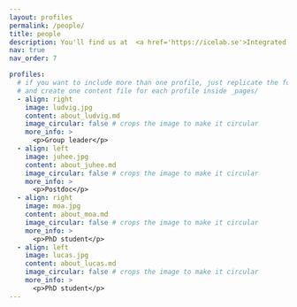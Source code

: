 ```yaml
---
layout: profiles
permalink: /people/
title: people
description: You'll find us at  <a href='https://icelab.se'>Integrated Science Lab (IceLab)</a> located on the <a href='https://use.mazemap.com/#v=1&campusid=289&zlevel=2&center=20.307525,63.819924&zoom=18&sharepoitype=poi&sharepoi=760244'>  3rd floor in Naturvetarhuset</a>, Umeå University, Umeå, Sweden.
nav: true
nav_order: 7

profiles:
  # if you want to include more than one profile, just replicate the following block
  # and create one content file for each profile inside _pages/
  - align: right
    image: ludvig.jpg
    content: about_ludvig.md
    image_circular: false # crops the image to make it circular
    more_info: >
      <p>Group leader</p>
  - align: left
    image: juhee.jpg
    content: about_juhee.md
    image_circular: false # crops the image to make it circular
    more_info: >
      <p>Postdoc</p>
  - align: right
    image: moa.jpg
    content: about_moa.md
    image_circular: false # crops the image to make it circular
    more_info: >
      <p>PhD student</p>
  - align: left
    image: lucas.jpg
    content: about_lucas.md
    image_circular: false # crops the image to make it circular
    more_info: >
      <p>PhD student</p>
---
```

